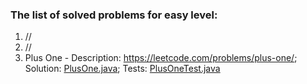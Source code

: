 ### The list of solved problems for easy level:

1. //
2. //
66. Plus One - Description: https://leetcode.com/problems/plus-one/; Solution: [PlusOne.java](src/main/java/com/sinuke/PlusOne.java); Tests: [PlusOneTest.java](src/test/java/com/sinuke/PlusOneTest.java)